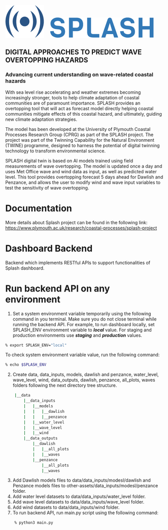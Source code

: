 <p>
    <img src="assets/imgs/splash_logo.png">
    <img src="assets/imgs/splash_title.png" hspace="15" >
</p>

## DIGITAL APPROACHES TO PREDICT WAVE OVERTOPPING HAZARDS

### Advancing current understanding on wave-related coastal hazards

With sea level rise accelerating and weather extremes becoming increasingly stronger, tools to help climate adaptation of coastal communities are of paramount importance. SPLASH provides an overtopping tool that will act as forecast model directly helping coastal communities mitigate effects of this coastal hazard, and ultimately, guiding new climate adaptation strategies.

The model has been developed at the University of Plymouth Coastal Processes Research Group (CPRG) as part of the SPLASH project. The project was part of the Twinning Capability for the Natural Environment (TWINE) programme, designed to harness the potential of digital twinning technology to transform environmental science.

SPLASH digital twin is based on AI models trained using field measurements of wave overtopping. The model is updated once a day and uses Met Office wave and wind data as input, as well as predicted water level. This tool provides overtopping forecast 5 days ahead for Dawlish and Penzance, and allows the user to modify wind and wave input variables to test the sensitivity of wave overtopping.

# Documentation

More details about Splash project can be found in the following link: https://www.plymouth.ac.uk/research/coastal-processes/splash-project

# Dashboard Backend
Backend which implements RESTful APIs to support functionalities of Splash dashboard.

# Run backend API on any environment
1. Set a system environment variable temporarily using the following command in you terminal. Make sure you do not close terminal while running the backend API. For example, to run dashboard locally, set SPLASH_ENV environment variable to _**local**_ value. For staging and production environments use _**staging**_ and _**production**_ values.

```bash
% export SPLASH_ENV="local"
```
To check system environment variable value, run the following command:

```bash
% echo $SPLASH_ENV
```

2. Create data, data_inputs, models, dawlish and penzance, water_level, wave_level, wind, data_outputs, dawlish, penzance, all_plots, waves folders following the next directory tree structure.

```bash
    |__data
        |__data_inputs
        |   |__models
        |   |   |__dawlish
        |   |   |__penzance
        |   |__water_level
        |   |__wave_level
        |   |__wind
        |__data_outputs
            |__dawlish
            |   |__all_plots
            |   |__waves
            |__penzance
                |__all_plots
                |__waves

```

3. Add Dawlish models files to data/data_inputs/modesl/dawlish and Penzance models files to other-assets/data_inputs/modesl/penzance folder.
4. Add water level datasets to data/data_inputs/water_level folder.
5. Add wave level datasets to data/data_inputs/wave_level folder.
6. Add wind datasets to data/data_inputs/wind folder.
7. To run backend API, run main.py script using the following command:

```bash
    % python3 main.py
```

